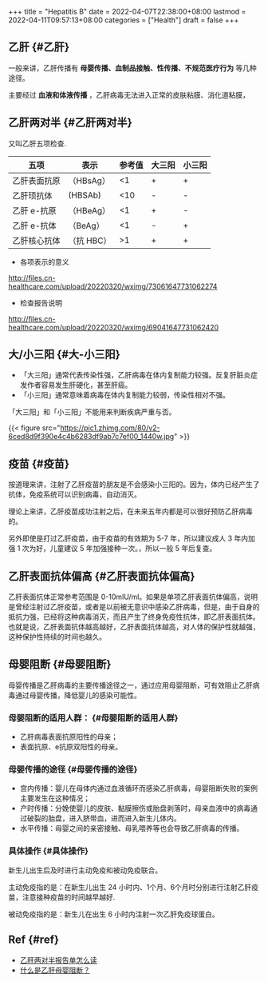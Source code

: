 +++
title = "Hepatitis B"
date = 2022-04-07T22:38:00+08:00
lastmod = 2022-04-11T09:57:13+08:00
categories = ["Health"]
draft = false
+++

## 乙肝 {#乙肝}

一般来讲，乙肝传播有 **母婴传播、血制品接触、性传播、不规范医疗行为** 等几种途径。

主要经过 **血液和体液传播** ，乙肝病毒无法进入正常的皮肤粘膜、消化道粘膜，


## **乙肝两对半** {#乙肝两对半}

又叫乙肝五项检查.

| 五项    | 表示    | 参考值 | 大三阳 | 小三阳 |
|-------|-------|-----|-----|-----|
| 乙肝表面抗原 | （HBsAg） | &lt;1  | +   | +   |
| 乙肝顼抗体 | (HBSAb) | &lt;10 | -   | -   |
| 乙肝 e-抗原 | （HBeAg） | &lt;1  | +   | -   |
| 乙肝 e-抗体 | （BeAg） | &lt;1  | -   | +   |
| 乙肝核心抗体 | （抗 HBC） | &gt;1  | +   | +   |

-   各项表示的意义

<http://files.cn-healthcare.com/upload/20220320/wximg/73061647731062274>

-   检查报告说明

<http://files.cn-healthcare.com/upload/20220320/wximg/69041647731062420>


## 大/小三阳 {#大-小三阳}

-   「大三阳」通常代表传染性强，乙肝病毒在体内复制能力较强。反复肝脏炎症发作者容易发生肝硬化，甚至肝癌。
-   「小三阳」通常意味着病毒在体内复制能力较弱，传染性相对不强。

「大三阳」和「小三阳」不能用来判断疾病严重与否。

{{< figure src="https://pic1.zhimg.com/80/v2-6ced8d9f390e4c4b6283df9ab7c7ef00_1440w.jpg" >}}


## 疫苗 {#疫苗}

按道理来讲，注射了乙肝疫苗的朋友是不会感染小三阳的。因为，体内已经产生了抗体，免疫系统可以识别病毒，自动消灭。

理论上来讲，乙肝疫苗成功注射之后，在未来五年内都是可以很好预防乙肝病毒的。

另外即使是打过乙肝疫苗，由于疫苗的有效期为 5-7 年，所以建议成人 3 年内加强 1 次为好，儿童建议 5 年加强接种一次。，所以一般 5 年后复查。


## 乙肝表面抗体偏高 {#乙肝表面抗体偏高}

乙肝表面抗体正常参考范围是 0-10mIU/ml。如果是单项乙肝表面抗体偏高，说明是曾经注射过乙肝疫苗，或者是以前被无意识中感染乙肝病毒，但是，由于自身的抵抗力强，已经将这种病毒消灭，而且产生了终身免疫性抗体，即乙肝表面抗体。也就是说，乙肝表面抗体越高越好，乙肝表面抗体越高，对人体的保护性就越强，这种保护性持续的时间也越久。


## 母婴阻断 {#母婴阻断}

母婴传播是乙肝病毒的主要传播途径之一，通过应用母婴阻断，可有效阻止乙肝病毒通过母婴传播，降低婴儿的感染可能性。


### 母婴阻断的适用人群： {#母婴阻断的适用人群}

-   乙肝病毒表面抗原阳性的母亲；
-   表面抗原、e抗原双阳性的母亲。


### 母婴传播的途径 {#母婴传播的途径}

-   宫内传播：婴儿在母体内通过血液循环而感染乙肝病毒，母婴阻断失败的案例主要发生在这种情况；
-   产时传播：分娩使婴儿的皮肤、黏膜擦伤或胎盘剥落时，母亲血液中的病毒通过破裂的胎盘，进入脐带血，进而进入新生儿体内。
-   水平传播：母婴之间的亲密接触、母乳喂养等也会导致乙肝病毒的传播。


### 具体操作 {#具体操作}

新生儿出生后及时进行主动免疫和被动免疫联合。

主动免疫指的是：在新生儿出生 24 小时内、1个月、6个月时分别进行注射乙肝疫苗，注意接种疫苗的时间越早越好.

被动免疫指的是：新生儿在出生 6 小时内注射一次乙肝免疫球蛋白。


## Ref {#ref}

-   [乙肝两对半报告单怎么读](http://med.china.com.cn/content/pid/328196/tid/1026)
-   [什么是乙肝母婴阻断？](https://zhuanlan.zhihu.com/p/31522960)
